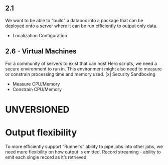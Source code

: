 ## 2.1
We want to be able to “build” a databox into a package that can be deployed onto a server where it can be run efficiently to output only data.
- Localization Configuration 

## 2.6 - Virtual Machines
For a community of servers to exist that can host Hero scripts, we need a secure environment to run in. This environment might also need to measure or constrain processing time and memory used.
[x] Security Sandboxing
- Measure CPU/Memory
- Constrain CPU/Memory


# UNVERSIONED

# Output flexibility
To more efficiently support “Runner’s” ability to pipe jobs into other jobs, we need more flexibility on how output is emitted.
Record streaming - ability to emit each single record as it’s retrieved

